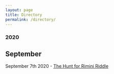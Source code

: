 ```yaml
---
layout: page
title: Directory
permalink: /directory/
---
```


### 2020

## September
September 7th 2020 - <a href="https://dahonmetwritings.github.io/The-Hunt-For-Rimini-Riddle/">The Hunt for Rimini Riddle</a>


